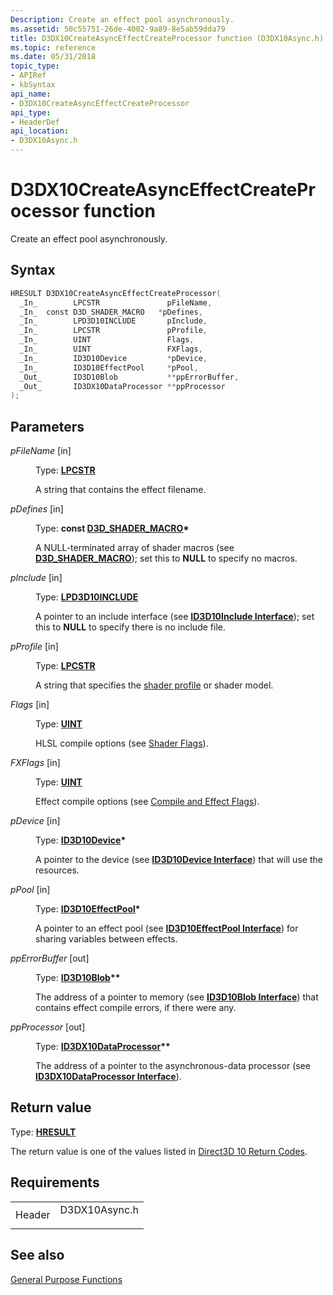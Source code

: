 ```yaml
---
Description: Create an effect pool asynchronously.
ms.assetid: 50c55751-26de-4002-9a89-8e5ab59dda79
title: D3DX10CreateAsyncEffectCreateProcessor function (D3DX10Async.h)
ms.topic: reference
ms.date: 05/31/2018
topic_type: 
- APIRef
- kbSyntax
api_name: 
- D3DX10CreateAsyncEffectCreateProcessor
api_type: 
- HeaderDef
api_location: 
- D3DX10Async.h
---
```


# D3DX10CreateAsyncEffectCreateProcessor function

Create an effect pool asynchronously.

## Syntax


```C++
HRESULT D3DX10CreateAsyncEffectCreateProcessor(
  _In_        LPCSTR               pFileName,
  _In_  const D3D_SHADER_MACRO   *pDefines,
  _In_        LPD3D10INCLUDE       pInclude,
  _In_        LPCSTR               pProfile,
  _In_        UINT                 Flags,
  _In_        UINT                 FXFlags,
  _In_        ID3D10Device         *pDevice,
  _In_        ID3D10EffectPool     *pPool,
  _Out_       ID3D10Blob           **ppErrorBuffer,
  _Out_       ID3DX10DataProcessor **ppProcessor
);
```



## Parameters

<dl> <dt>

*pFileName* \[in\]
</dt> <dd>

Type: **[**LPCSTR**](https://msdn.microsoft.com/library/Aa383751(v=VS.85).aspx)**

A string that contains the effect filename.

</dd> <dt>

*pDefines* \[in\]
</dt> <dd>

Type: **const [**D3D\_SHADER\_MACRO**](/windows/win32/api/d3dcommon/ns-d3dcommon-d3d_shader_macro)\***

A NULL-terminated array of shader macros (see [**D3D\_SHADER\_MACRO**](/windows/win32/api/d3dcommon/ns-d3dcommon-d3d_shader_macro)); set this to **NULL** to specify no macros.

</dd> <dt>

*pInclude* \[in\]
</dt> <dd>

Type: **[**LPD3D10INCLUDE**](https://msdn.microsoft.com/library/Bb173775(v=VS.85).aspx)**

A pointer to an include interface (see [**ID3D10Include Interface**](https://msdn.microsoft.com/library/Bb173775(v=VS.85).aspx)); set this to **NULL** to specify there is no include file.

</dd> <dt>

*pProfile* \[in\]
</dt> <dd>

Type: **[**LPCSTR**](https://msdn.microsoft.com/library/Aa383751(v=VS.85).aspx)**

A string that specifies the [shader profile](https://msdn.microsoft.com/library/Bb509626(v=VS.85).aspx) or shader model.

</dd> <dt>

*Flags* \[in\]
</dt> <dd>

Type: **[**UINT**](https://msdn.microsoft.com/library/Aa383751(v=VS.85).aspx)**

HLSL compile options (see [Shader Flags](d3d10-graphics-reference-effect-constants.md)).

</dd> <dt>

*FXFlags* \[in\]
</dt> <dd>

Type: **[**UINT**](https://msdn.microsoft.com/library/Aa383751(v=VS.85).aspx)**

Effect compile options (see [Compile and Effect Flags](d3d10-graphics-reference-effect-constants.md)).

</dd> <dt>

*pDevice* \[in\]
</dt> <dd>

Type: **[**ID3D10Device**](/windows/win32/api/D3D10/nn-d3d10-id3d10device)\***

A pointer to the device (see [**ID3D10Device Interface**](/windows/win32/api/D3D10/nn-d3d10-id3d10device)) that will use the resources.

</dd> <dt>

*pPool* \[in\]
</dt> <dd>

Type: **[**ID3D10EffectPool**](/windows/win32/api/D3D10Effect/nn-d3d10effect-id3d10effectpool)\***

A pointer to an effect pool (see [**ID3D10EffectPool Interface**](/windows/win32/api/D3D10Effect/nn-d3d10effect-id3d10effectpool)) for sharing variables between effects.

</dd> <dt>

*ppErrorBuffer* \[out\]
</dt> <dd>

Type: **[**ID3D10Blob**](/windows/win32/api/D3DCommon/nn-d3dcommon-id3d10blob)\*\***

The address of a pointer to memory (see [**ID3D10Blob Interface**](/windows/win32/api/D3DCommon/nn-d3dcommon-id3d10blob)) that contains effect compile errors, if there were any.

</dd> <dt>

*ppProcessor* \[out\]
</dt> <dd>

Type: **[**ID3DX10DataProcessor**](id3dx10dataprocessor.md)\*\***

The address of a pointer to the asynchronous-data processor (see [**ID3DX10DataProcessor Interface**](id3dx10dataprocessor.md)).

</dd> </dl>

## Return value

Type: **[**HRESULT**](https://msdn.microsoft.com/library/Bb401631(v=MSDN.10).aspx)**

The return value is one of the values listed in [Direct3D 10 Return Codes](d3d10-graphics-reference-returnvalues.md).

## Requirements



|                   |                                                                                          |
|-------------------|------------------------------------------------------------------------------------------|
| Header<br/> | <dl> <dt>D3DX10Async.h</dt> </dl> |



## See also

<dl> <dt>

[General Purpose Functions](d3d10-graphics-reference-d3dx10-functions-general-purpose.md)
</dt> </dl>

 

 




